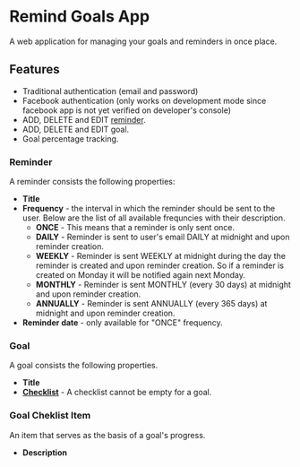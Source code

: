 # Remind Goals App

A web application for managing your goals and reminders in once place.

## Features

- Traditional authentication (email and password)
- Facebook authentication (only works on development mode since facebook app is not yet verified on developer's console)
- ADD, DELETE and EDIT [reminder](#reminder).
- ADD, DELETE and EDIT goal.
- Goal percentage tracking.

### Reminder

A reminder consists the following properties:

- **Title**
- **Frequency** - the interval in which the reminder should be sent to the user. Below are the list of all available frequncies with their description.
  - **ONCE** - This means that a reminder is only sent once.
  - **DAILY** - Reminder is sent to user's email DAILY at midnight and upon reminder creation.
  - **WEEKLY** - Reminder is sent WEEKLY at midnight during the day the reminder is created and upon reminder creation. So if a reminder is created on Monday it will be notified again next Monday.
  - **MONTHLY** - Reminder is sent MONTHLY (every 30 days) at midnight and upon reminder creation.
  - **ANNUALLY** - Reminder is sent ANNUALLY (every 365 days) at midnight and upon reminder creation.
- **Reminder date** - only available for "ONCE" frequency.

### Goal

A goal consists the following properties.

- **Title**
- [**Checklist**](#goal-cheklist-item) - A checklist cannot be empty for a goal.

### Goal Cheklist Item

An item that serves as the basis of a goal's progress.

- **Description**
